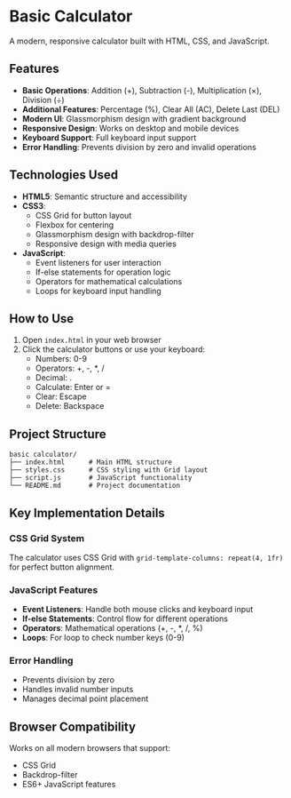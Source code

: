 # Basic Calculator

A modern, responsive calculator built with HTML, CSS, and JavaScript.

## Features

- **Basic Operations**: Addition (+), Subtraction (-), Multiplication (×), Division (÷)
- **Additional Features**: Percentage (%), Clear All (AC), Delete Last (DEL)
- **Modern UI**: Glassmorphism design with gradient background
- **Responsive Design**: Works on desktop and mobile devices
- **Keyboard Support**: Full keyboard input support
- **Error Handling**: Prevents division by zero and invalid operations

## Technologies Used

- **HTML5**: Semantic structure and accessibility
- **CSS3**: 
  - CSS Grid for button layout
  - Flexbox for centering
  - Glassmorphism design with backdrop-filter
  - Responsive design with media queries
- **JavaScript**: 
  - Event listeners for user interaction
  - If-else statements for operation logic
  - Operators for mathematical calculations
  - Loops for keyboard input handling

## How to Use

1. Open `index.html` in your web browser
2. Click the calculator buttons or use your keyboard:
   - Numbers: 0-9
   - Operators: +, -, *, /
   - Decimal: .
   - Calculate: Enter or =
   - Clear: Escape
   - Delete: Backspace

## Project Structure

```
basic calculator/
├── index.html      # Main HTML structure
├── styles.css      # CSS styling with Grid layout
├── script.js       # JavaScript functionality
└── README.md       # Project documentation
```

## Key Implementation Details

### CSS Grid System
The calculator uses CSS Grid with `grid-template-columns: repeat(4, 1fr)` for perfect button alignment.

### JavaScript Features
- **Event Listeners**: Handle both mouse clicks and keyboard input
- **If-else Statements**: Control flow for different operations
- **Operators**: Mathematical operations (+, -, *, /, %)
- **Loops**: For loop to check number keys (0-9)

### Error Handling
- Prevents division by zero
- Handles invalid number inputs
- Manages decimal point placement

## Browser Compatibility

Works on all modern browsers that support:
- CSS Grid
- Backdrop-filter
- ES6+ JavaScript features 